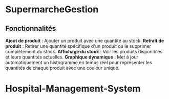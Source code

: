 # SupermarcheGestion
## Fonctionnalités
**Ajout de produit** : Ajouter un produit avec une quantité au stock.
**Retrait de produit** : Retirer une quantité spécifique d'un produit ou le supprimer complètement du stock.
**Affichage du stock** : Voir les produits disponibles et leurs quantités actuelles.
**Graphique dynamique** : Met à jour automatiquement un histogramme en temps réel pour représenter les quantités de chaque produit avec une couleur unique.
# Hospital-Management-System
